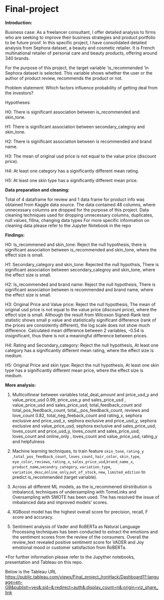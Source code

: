 # Final-project

**Introduction:** 

Business case: As a freelancer consultant, I offer detailed analysis to firms who are seeking to improve their business strategies and product portfolio to be future proof. In this specific project, I have consolidated detailed analysis from Sephora dataset, a beauty and cosmetic retailer. It is French multinational retailer of personal care and beauty products, offering around 340 brands. 

For the purpose of this project, the target variable ‘is_recommended ’in Sephora dataset is selected. This variable shows whether the user or the author of product review, recommends the product or not. 

Problem statement: Which factors influence probability of getting deal from the investors?

Hypotheses:

H0: There is significant association between is_recommended and skin_tone.

H1: There is significant association between secondary_categroy and skin_tone.

H2: There is significant association between is recommended and brand name.

H3: The mean of original usd price is not equal to the value price (discount price).

H4: At least one category has a significantly different mean rating.

H5: At least one skin type has a significantly different mean price.

**Data preparation and cleaning:**

Total of 4 dataframe for review and 1 data frame for product info was obtained from Kaggle data source.  The data contained 48 columns, where unnecessary columns are dropped for the purpose of this project. Data cleaning techniques used for dropping unnecessary columns, duplicates, null values, fillna, changing data types
For more specific information on cleaning data please refer to the Jupyter Notebook in the repo

**Findings:**

H0: Is_recommened and skin_tone: Reject the null hypothesis, there is significant association between is_recommended and skin_tone, where the effect size is small. 

H1: Secondary_category and skin_tone: Rejected the null hypothsis, There is significant association between secondary_categroy and skin_tone, where the effect size is small. 

H2: Is_recommended  and brand name: Reject the null hypothesis, There is significant association between is recommended and brand name, where the effect size is small. 

H3: Original Price and Value price: Reject the null hypothesis, The mean of original usd price is not equal to the value price (discount price), where the effect size is small. 
Although the result from Wilcoxon Signed-Rank test statistic shows small p value and statistically significant difference (rank of the prices are consistently different), the log scale does not show much difference. 
Calculated mean difference between 2 variables, -0.54 is insignificant, thus there is not a meaningful difference between prices.

H4: Rating and Secondary_category: Reject the null hypothesis, At least one category has a significantly different mean rating, where the effect size is medium. 

H5: Original Price and skin type: Reject the null hypothesis, At least one skin type has a significantly different mean price, where the effect size is medium. 


**More analysis:**

1.	Multicollinear between variables total_deal_amount and price_usd_y and value_price_usd 0.99, price_use_y and sales_price_usd , value_price_usd and sales_price_usd, total_feedback_count and total_pos_feedback_count, total__pos_feedback_count, reviews and love_count 0.82, total_neg_feeback_count and rating_x, sephora exclusive and price_usd_x, sephora exclusive and price_usd_y, sephora exclusive and value_price_usd, sephora exclusive and sales_price_usd, loves_count and price_usd_y, loves_count and sales_price_usd, loves_count and online_only , loves_count and value_price_usd, rating_y and helpfulness

2.	Machine learning techniques, to train feature `skin_tone`, `rating_y` ,`total_pos_feedback_count`, `loves_count`, `hair_color`, `skin_type`, `eye_color`, `reviews`, `rating_x`, `sales_price_usd`,`brand_name_x`, `product_name`,`secondry_category`, `variation_type`, `variation_desc`,`online_only`,`out_of_stock`, `new`, `limited_edition` to predict is_recommended (target variable). 

3.	Across all different ML models, as the is_recommened dirstribution is imbalancd, techniques of undersampling with TomeLinks and Oversampling with SMOTE  has been used. The has resolved the issue of imbalanced data and improved models’ scores. 

4.	XGBoost model has the highest overall score for precision, recall, F score and accuracy. 

5. Sentiment analysis of Vader and RoBERTa as Natural Language Processing techniques has been conducted to extract the emotions and the sentiment scores from the review of the consumers. Overall the review_text revealed positive sentiment score for VADER and Joy emotional mood or customer satisfaction from RoBERTa. 

*For further information please refer to the Jupyther notebooks, presentation and Tableau on this repo.

Below is the Tableau URL
https://public.tableau.com/views/Final_project_IronHack/Dashboard1?:language=en-GB&publish=yes&:sid=&:redirect=auth&:display_count=n&:origin=viz_share_link

